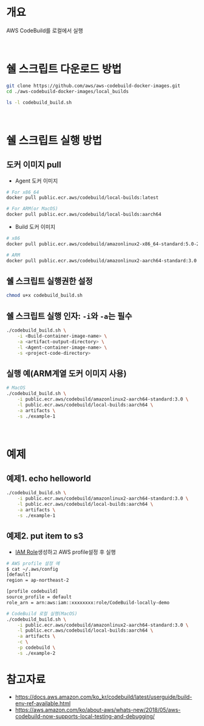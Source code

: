 # 개요
AWS CodeBuild를 로컬에서 실행

<br>

# 쉘 스크립트 다운로드 방법

```bash
git clone https://github.com/aws/aws-codebuild-docker-images.git
cd ./aws-codebuild-docker-images/local_builds

ls -l codebuild_build.sh
```

<br>

# 쉘 스크립트 실행 방법

## 도커 이미지 pull

* Agent 도커 이미지
```bash
# For x86_64
docker pull public.ecr.aws/codebuild/local-builds:latest

# For ARM(or MacOS)
docker pull public.ecr.aws/codebuild/local-builds:aarch64
```

* Build 도커 이미지
```bash
# x86
docker pull public.ecr.aws/codebuild/amazonlinux2-x86_64-standard:5.0-23.07.28

# ARM
docker pull public.ecr.aws/codebuild/amazonlinux2-aarch64-standard:3.0
```

## 쉘 스크립트 실행권한 설정

```bash
chmod u+x codebuild_build.sh
```

## 쉘 스크립트 실행 인자: `-i`와 `-a`는 필수

```bash
./codebuild_build.sh \
	-i <Build-container-image-name> \
	-a <artifact-output-directory> \
	-l <Agent-container-image-name> \
	-s <project-code-directory>
```

## 실행 예(ARM계열 도커 이미지 사용)

```bash
# MacOS
./codebuild_build.sh \
	-i public.ecr.aws/codebuild/amazonlinux2-aarch64-standard:3.0 \
	-l public.ecr.aws/codebuild/local-builds:aarch64 \
	-a artifacts \
	-s ./example-1
```

<br>

# 예제
## 예제1. echo helloworld

```bash
./codebuild_build.sh \
	-i public.ecr.aws/codebuild/amazonlinux2-aarch64-standard:3.0 \
	-l public.ecr.aws/codebuild/local-builds:aarch64 \
	-a artifacts \
	-s ./example-1
```

## 예제2. put item to s3
* [IAM Role](./example-2/terraform/iam.tf)생성하고 AWS profile설정 후 실행

```bash
# AWS profile 설정 예
$ cat ~/.aws/config
[default]
region = ap-northeast-2

[profile codebuild]
source_profile = default
role_arn = arn:aws:iam::xxxxxxxx:role/CodeBuild-locally-demo

# CodeBuild 로컬 실행(MacOS)
./codebuild_build.sh \
	-i public.ecr.aws/codebuild/amazonlinux2-aarch64-standard:3.0 \
	-l public.ecr.aws/codebuild/local-builds:aarch64 \
	-a artifacts \
	-c \
	-p codebuild \
	-s ./example-2
```

# 참고자료
* https://docs.aws.amazon.com/ko_kr/codebuild/latest/userguide/build-env-ref-available.html
* https://aws.amazon.com/ko/about-aws/whats-new/2018/05/aws-codebuild-now-supports-local-testing-and-debugging/
